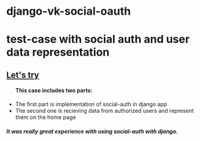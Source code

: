 # django-vk-social-oauth
<h1>test-case with social auth and user data representation</h1>
<h2><a href="https://vkoauth.pythonanywhere.com/">Let's try</a></h2>

<ul><h4>This case includes two parts:</h4>
  <li>The first part is implementation of social-auth in django app</li>
  <li>The second one is recieving data from authorized users and represent them on the home page</li>
</ul>

<h5>It was really great experience with using social-auth with django.</h5>
